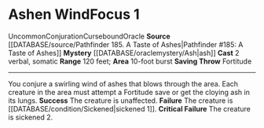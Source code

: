 ﻿---
actions: '[two-actions]'
area: 10-foot burst
component:
- Verbal
- Somatic
heighten_level: '1'
id: '1242'
level: '1'
mystery: '[[DATABASE/oraclemystery/Ash|Ash]]'
name: Ashen Wind
range: 120 feet
rarity: Uncommon
saving_throw: Fortitude
school: Conjuration
source: '[[DATABASE/source/Pathfinder 185. A Taste of Ashes|Pathfinder #185: A Taste
  of Ashes]]'
trait:
- '[[DATABASE/trait/Conjuration|Conjuration]]'
- '[[DATABASE/trait/Cursebound|Cursebound]]'
- '[[DATABASE/trait/Oracle|Oracle]]'
- '[[DATABASE/trait/Uncommon|Uncommon]]'
type: Focus

---
# Ashen Wind<span class="item-type">Focus 1</span>

<span class="trait-uncommon item-trait">Uncommon</span><span class="item-trait">Conjuration</span><span class="item-trait">Cursebound</span><span class="item-trait">Oracle</span>
**Source** [[DATABASE/source/Pathfinder 185. A Taste of Ashes|Pathfinder #185: A Taste of Ashes]]
**Mystery** [[DATABASE/oraclemystery/Ash|ash]]
**Cast** <span class="action-icon">2</span> verbal, somatic
**Range** 120 feet; **Area** 10-foot burst
**Saving Throw** Fortitude

---
You conjure a swirling wind of ashes that blows through the area. Each creature in the area must attempt a Fortitude save or get the cloying ash in its lungs.
**Success** The creature is unaffected.
**Failure** The creature is [[DATABASE/condition/Sickened|sickened 1]].
**Critical Failure** The creature is sickened 2.